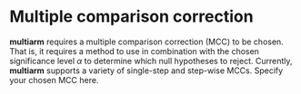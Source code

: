 Multiple comparison correction
==============================

**multiarm** requires a multiple comparison correction (MCC) to be
chosen. That is, it requires a method to use in combination with the
chosen significance level *α* to determine which null hypotheses to
reject. Currently, **multiarm** supports a variety of single-step and
step-wise MCCs. Specify your chosen MCC here.
